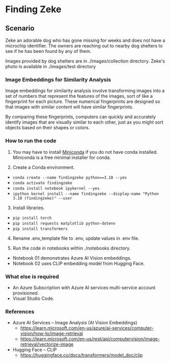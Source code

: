 # Finding Zeke

## Scenario

Zeke an adorable dog who has gone missing for weeks and does not have a microchip identifier. The owners are reaching out to nearby dog shelters to see if he has been found by any of them.

Images provided by dog shelters are in ./images/collection directory.
Zeke's photo is available in ./images/test directory

### Image Embeddings for Similarity Analysis

Image embeddings for similarity analysis involve transforming images into a set of numbers that represent the features of the images, sort of like a fingerprint for each picture. These numerical fingerprints are designed so that images with similar content will have similar fingerprints.

By comparing these fingerprints, computers can quickly and accurately identify images that are visually similar to each other, just as you might sort objects based on their shapes or colors.

### How to run the code

1. You may have to install [Miniconda](https://docs.anaconda.com/free/miniconda/index.html) if you do not have conda installed. Miniconda is a free minimal installer for conda.

2. Create a Conda environment.

- `conda create --name findingzeke python==3.10 --yes`
- `conda activate findingzeke`
- `conda install notebook ipykernel --yes`
- `ipython kernel install --name findingzeke --display-name "Python 3.10 (findingzeke)" --user`

3. Install libraries.

- `pip install torch`
- `pip install requests matplotlib python-dotenv`
- `pip install transformers`

4. Rename .env_template file to .env, update values in .env file.

5. Run the code in notebooks within ./notebooks directory.

- Notebook 01 demonstrates Azure AI Vision embeddings.
- Notebook 02 uses CLIP embedding model from Hugging Face.

### What else is required

- An Azure Subscription with Azure AI services multi-service account provisioned.
- Visual Studio Code.

### References

- Azure AI Services – Image Analysis (AI Vision Embeddings)
  - https://learn.microsoft.com/en-us/azure/ai-services/computer-vision/how-to/image-retrieval
  - https://learn.microsoft.com/en-us/rest/api/computervision/image-retrieval/vectorize-image
- Hugging Face – CLIP
  - https://huggingface.co/docs/transformers/model_doc/clip
